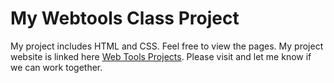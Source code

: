 # My Webtools Class Project 
My project includes HTML and CSS. Feel free to view the pages. My project website is linked here [Web Tools Projects](https://phuongcodes2025-sys.github.io/webtools/). Please visit and let me know if we can work together.